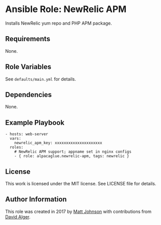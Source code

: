 # Ansible Role: NewRelic APM

Installs NewRelic yum repo and PHP APM package.

## Requirements

None.

## Role Variables

See `defaults/main.yml` for details.

## Dependencies

None.

## Example Playbook

    - hosts: web-server
      vars:
        newrelic_apm_key: xxxxxxxxxxxxxxxxxxxxx
      roles:
        # NewRelic APM support; appname set in nginx configs
        - { role: alpacaglue.newrelic-apm, tags: newrelic }

## License

This work is licensed under the MIT license. See LICENSE file for details.

## Author Information

This role was created in 2017 by [Matt Johnson](https://github.com/mttjohnson/) with contributions from [David Alger](https://davidalger.com/).